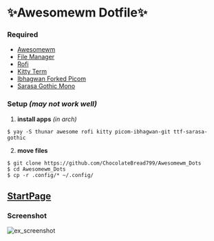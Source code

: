 # ✨**Awesomewm Dotfile**✨


### **Required**
- [Awesomewm](https://awesomewm.org/)
- [File Manager](https://wiki.archlinux.org/title/thunar)
- [Rofi](https://github.com/davatorium/rofi)
- [Kitty Term](https://sw.kovidgoyal.net/kitty/)
- [Ibhagwan Forked Picom](https://github.com/ibhagwan/picom)
- [Sarasa Gothic Mono](https://picaq.github.io/sarasa/)

### **Setup** _(may not work well)_

1. **install apps** _(in arch)_
 ```
 $ yay -S thunar awesome rofi kitty picom-ibhagwan-git ttf-sarasa-gothic
 ```
2. **move files**
```
$ git clone https://github.com/ChocolateBread799/Awesomewm_Dots
$ cd Awesomewm_Dots
$ cp -r .config/* ~/.config/
```

## **[StartPage](https://chocolatebread799.github.io/Startpage/)**

### **Screenshot**
![ex_screenshot](workspace.png)

